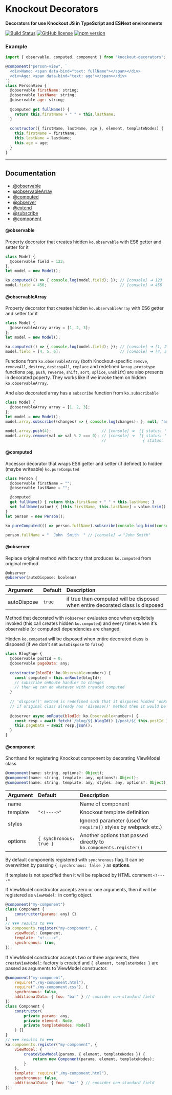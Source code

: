 # Knockout Decorators
__Decorators for use Knockout JS in TypeScript and ESNext environments__

[![Build Status](https://travis-ci.org/gnaeus/knockout-decorators.svg?branch=master)](https://travis-ci.org/gnaeus/knockout-decorators)
[![GitHub license](https://img.shields.io/badge/license-MIT-blue.svg)](https://raw.githubusercontent.com/gnaeus/knockout-decorators/master/LICENSE)
[![npm version](https://img.shields.io/npm/v/knockout-decorators.svg?style=flat)](https://www.npmjs.com/package/knockout-decorators)

### Example
```js
import { observable, computed, component } from "knockout-decorators";

@component("person-view", `
  <div>Name: <span data-bind="text: fullName"></span></div>
  <div>Age: <span data-bind="text: age"></span></div>
`)
class PersonView {
  @observable firstName: string;
  @observable lastName: string;
  @observable age: string;
  
  @computed get fullName() {
    return this.firstName + " " + this.lastName;
  }
  
  constructor({ firstName, lastName, age }, element, templateNodes) {
    this.firstName = firstName;
    this.lastName = lastName;
    this.age = age;
  }
}
```

---
## Documentation
 * [@observable](#knockout-decorators-observable)
 * [@observableArray](#knockout-decorators-observableArray)
 * [@computed](#knockout-decorators-computed)
 * [@observer](#knockout-decorators-observer)
 * [@extend](#knockout-decorators-extend)
 * [@subscribe](#knockout-decorators-subscribe)
 * [@component](#knockout-decorators-component)


#### <a name="knockout-decorators-observable"></a> @observable
Property decorator that creates hidden `ko.observable` with ES6 getter and setter for it
```js
class Model {
  @observable field = 123;
};
let model = new Model();

ko.computed(() => { console.log(model.field); }); // [console] ➜ 123
model.field = 456;                                // [console] ➜ 456
```


#### <a name="knockout-decorators-observableArray"></a> @observableArray
Property decorator that creates hidden `ko.observableArray` with ES6 getter and setter for it
```js
class Model {
  @observableArray array = [1, 2, 3];
};
let model = new Model();

ko.computed(() => { console.log(model.field); }); // [console] ➜ [1, 2, 3]
model.field = [4, 5, 6];                          // [console] ➜ [4, 5, 6]
```
Functions from `ko.observableArray` (both Knockout-specific `remove`, `removeAll`, `destroy`, `destroyAll`, `replace`
and redefined `Array.prototype` functions `pop`, `push`, `reverse`, `shift`, `sort`, `splice`, `unshift`)
are also presents in decorated poperty.
They works like if we invoke them on hidden `ko.observableArray`.

And also decorated array has a `subscribe` function from `ko.subscribable`
```js
class Model {
  @observableArray array = [1, 2, 3];
};
let model = new Model();
model.array.subscribe((changes) => { console.log(changes); }, null, "arrayChange");

model.array.push(4);                      // [console] ➜  [{ status: 'added', value: 4, index: 3 }]
model.array.remove(val => val % 2 === 0); // [console] ➜  [{ status: 'deleted', value: 2, index: 1 },
                                          //                { status: 'deleted', value: 4, index: 3 }]
```


#### <a name="knockout-decorators-computed"></a> @computed
Accessor decorator that wraps ES6 getter and setter (if defined) to hidden (maybe writeable) `ko.pureComputed`
```js
class Person {
  @observable firstName = "";
  @observable lastName = "";

  @computed
  get fullName() { return this.firstName + " " + this.lastName; }
  set fullName(value) { [this.firstName, this.lastName] = value.trim().split(/\s+/g); }
}
let person = new Person();

ko.pureComputed(() => person.fullName).subscribe(console.log.bind(console));

person.fullName = "  John  Smith  " // [console] ➜ "John Smith"
```


#### <a name="knockout-decorators-observer"></a> @observer
Replace original method with factory that produces `ko.computed` from original method
```js
@observer
@observer(autoDispose: boolean)
```
| Argument    | Default | Description                                                                    |
|:------------|:--------|:-------------------------------------------------------------------------------|
| autoDispose | `true`  | if true then computed will be disposed when entire decorated class is disposed |

Method that decorated with `@observer` evaluates once when explicitely invoked (this call creates hidden `ko.computed`)
and every times when it's observable (or computed) dependencies are changed.

Hidden `ko.computed` will be disposed when entire decorated class is disposed (if we don't set `autoDispose` to `false`)
```js
class BlogPage {
  @observable postId = 0;
  @observable pageData: any;
  
  constructor(blodId: ko.Observable<number>) {
    const computed = this.onRoute(blogId);
    // subscribe onRoute handler to changes
    // then we can do whatever with created computed
  }
  
  // 'dispose()' method is redefined such that it disposes hidded 'onRoute' computed
  // if original class already has 'dispose()' method then it would be wrapped by new method
  
  @observer async onRoute(blodId: ko.Observable<number>) {
    const resp = await fetch(`/blog/${ blogId() }/post/${ this.postId }`);
    this.pageData = await resp.json();
  }
}
```



#### <a name="knockout-decorators-component"></a> @component
Shorthand for registering Knockout component by decorating ViewModel class
```js
@component(name: string, options?: Object);
@component(name: string, template: any, options?: Object);
@component(name: string, template: any, styles: any, options?: Object);
```

| Argument | Default                 | Description                                                        |
|:---------|:------------------------|:-------------------------------------------------------------------|
| name     |                         | Name of component                                                  |
| template | `"<!---->"`             | Knockout template definition                                       |
| styles   |                         | Ignored parameter (used for `require()` styles by webpack etc.)    |
| options  | `{ synchronous: true }` | Another options that passed directly to `ko.components.register()` |

By default components registered with `synchronous` flag.
It can be overwritten by passing `{ synchronous: false }` as __options__.

If template is not specified then it will be replaced by HTML comment `<!---->`

If ViewModel constructor accepts zero or one arguments,
then it will be registered as `viewModel:` in config object.
```js
@component("my-component")
class Component {
    constructor(params: any) {}
}
// ▼▼▼ results to ▼▼▼
ko.components.register("my-component", {
    viewModel: Component,
    template: "<!---->",
    synchronous: true,
});
```

If ViewModel constructor accepts two or three arguments,
then `createViewModel:` factory is created and
`{ element, templateNodes }` are passed as arguments to ViewModel constructor.
```js
@component("my-component",
    require("./my-component.html"),
    require("./my-component.css"), {
    synchronous: false,
    additionalData: { foo: "bar" } // consider non-standard field
})
class Component {
    constructor(
        private params: any,
        private element: Node,
        private templateNodes: Node[]
    ) {}
}
// ▼▼▼ results to ▼▼▼
ko.components.register("my-component", {
    viewModel: {
        createViewModel(params, { element, templateNodes }) {
            return new Component(params, element, templateNodes);
        }
    },
    template: require("./my-component.html"),
    synchronous: false,
    additionalData: { foo: "bar" } // consider non-standard field
});
```
